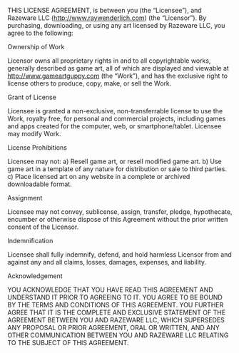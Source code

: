 THIS LICENSE AGREEMENT, is between you (the “Licensee”), and Razeware LLC (http://www.raywenderlich.com) (the “Licensor”). By purchasing, downloading, or using any art licensed by Razeware LLC, you agree to the following:

Ownership of Work

Licensor owns all proprietary rights in and to all copyrightable works, generally described as game art, all of which are displayed and viewable at http://www.gameartguppy.com (the “Work”), and has the exclusive right to license others to produce, copy, make, or sell the Work.

Grant of License

Licensee is granted a non-exclusive, non-transferrable license to use the Work, royalty free, for personal and commercial projects, including games and apps created for the computer, web, or smartphone/tablet. Licensee may modify Work.

License Prohibitions

Licensee may not:
a) Resell game art, or resell modified game art.
b) Use game art in a template of any nature for distribution or sale to third parties.
c) Place licensed art on any website in a complete or archived downloadable format.

Assignment

Licensee may not convey, sublicense, assign, transfer, pledge, hypothecate, encumber or otherwise dispose of this Agreement without the prior written consent of the Licensor.

Indemnification

Licensee shall fully indemnify, defend, and hold harmless Licensor from and against any and all claims, losses, damages, expenses, and liability.

Acknowledgement

YOU ACKNOWLEDGE THAT YOU HAVE READ THIS AGREEMENT AND UNDERSTAND IT PRIOR TO AGREEING TO IT. YOU AGREE TO BE BOUND BY THE TERMS AND CONDITIONS OF THIS AGREEMENT. YOU FURTHER AGREE THAT IT IS THE COMPLETE AND EXCLUSIVE STATEMENT OF THE AGREEMENT BETWEEN YOU AND RAZEWARE LLC, WHICH SUPERSEDES ANY PROPOSAL OR PRIOR AGREEMENT, ORAL OR WRITTEN, AND ANY OTHER COMMUNICATION BETWEEN YOU AND RAZEWARE LLC RELATING TO THE SUBJECT OF THIS AGREEMENT.
